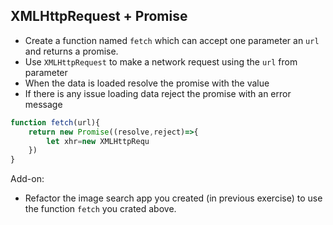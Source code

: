 ## XMLHttpRequest + Promise

- Create a function named `fetch` which can accept one parameter an `url` and returns a promise.
- Use `XMLHttpRequest` to make a network request using the `url` from parameter
- When the data is loaded resolve the promise with the value
- If there is any issue loading data reject the promise with an error message
```js
function fetch(url){
    return new Promise((resolve,reject)=>{
        let xhr=new XMLHttpRequ
    })
}
```
Add-on:

- Refactor the image search app you created (in previous exercise) to use the function `fetch` you crated above.

